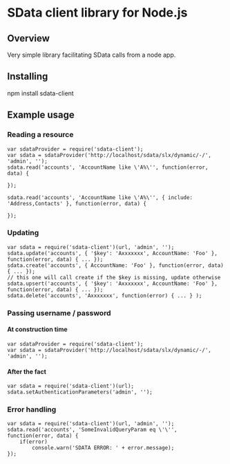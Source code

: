 SData client library for Node.js
================================

Overview
--------

Very simple library facilitating SData calls from a node app.

Installing
----------

npm install sdata-client

Example usage
-------------

### Reading a resource

    var sdataProvider = require('sdata-client');
    var sdata = sdataProvider('http://localhost/sdata/slx/dynamic/-/', 'admin', '');
    sdata.read('accounts', 'AccountName like \'A%\'', function(error, data) {

    });
    
    sdata.read('accounts', 'AccountName like \'A%\'', { include: 'Address,Contacts' }, function(error, data) {

    });
    
### Updating
    var sdata = require('sdata-client')(url, 'admin', '');
    sdata.update('accounts', { '$key': 'Axxxxxxx', AccountName: 'Foo' }, function(error, data) { ... });
    sdata.create('accounts', { AccountName: 'Foo' }, function(error, data) { ... });
    // this one will call create if the $key is missing, update otherwise
    sdata.upsert('accounts', { '$key': 'Axxxxxxx', AccountName: 'Foo' }, function(error, data) { ... });
    sdata.delete('accounts', 'Axxxxxxx', function(error) { ... } );

### Passing username / password

#### At construction time

    var sdataProvider = require('sdata-client');
    var sdata = sdataProvider('http://localhost/sdata/slx/dynamic/-/', 'admin', '');
    
#### After the fact    

    var sdata = require('sdata-client')(url);
    sdata.setAuthenticationParameters('admin', '');

### Error handling

    var sdata = require('sdata-client')(url, 'admin', '');
    sdata.read('accounts', 'SomeInvalidQueryParam eq \'\'', function(error, data) {
        if(error) 
            console.warn('SDATA ERROR: ' + error.message);
    });